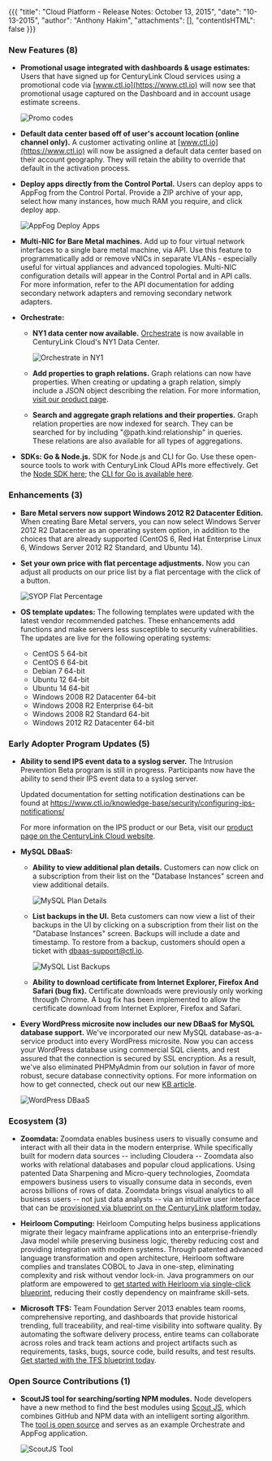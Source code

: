 {{{
"title": "Cloud Platform - Release Notes: October 13, 2015",
"date": "10-13-2015",
"author": "Anthony Hakim",
"attachments": [],
"contentIsHTML": false
}}}

### New Features (8)

* __Promotional usage integrated with dashboards & usage estimates:__ Users that have signed up for CenturyLink Cloud services using a promotional code via [www.ctl.io](https://www.ctl.io) will now see that promotional usage captured on the Dashboard and in account usage estimate screens.

    ![Promo codes](../../images/2015-10-13_releasenotes8.png)

* __Default data center based off of user's account location (online channel only).__  A customer activating online at [www.ctl.io](https://www.ctl.io) will now be assigned a default data center based on their account geography.  They will retain the ability to override that default in the activation process.

* __Deploy apps directly from the Control Portal.__ Users can deploy apps to AppFog from the Control Portal. Provide a ZIP archive of your app, select how many instances, how much RAM you require, and click deploy app.

    ![AppFog Deploy Apps](../../images/2015-10-13_releasenotes1.png)

* __Multi-NIC for Bare Metal machines.__ Add up to four virtual network interfaces to a single bare metal machine, via API. Use this feature to programmatically add or remove vNICs in separate VLANs - especially useful for virtual appliances and advanced topologies. Multi-NIC configuration details will appear in the Control Portal and in API calls. For more information, refer to the API documentation for adding secondary network adapters and removing secondary network adapters.

* __Orchestrate:__

  * __NY1 data center now available.__ [Orchestrate](https://www.orchestrate.io/) is now available in CenturyLink Cloud's NY1 Data Center.

    ![Orchestrate in NY1](../../images/2015-10-13_releasenotes7.png)

  * __Add properties to graph relations.__ Graph relations can now have properties. When creating or updating a graph relation, simply include a JSON object describing the relation. For more information, [visit our product page](https://orchestrate.io/docs/apiref#graph-put-with-value).

  * __Search and aggregate graph relations and their properties.__ Graph relation properties are now indexed for search. They can be searched for by including "@path.kind:relationship" in queries. These relations are also available for all types of aggregations.

* __SDKs: Go & Node.js.__ SDK for Node.js and CLI for Go. Use these open-source tools to work with CenturyLink Cloud APIs more effectively. Get the [Node SDK here](https://github.com/CenturyLinkCloud/clc-node-sdk); the [CLI for Go is available here](https://github.com/CenturyLinkCloud/clc-go-cli).

### Enhancements (3)

* __Bare Metal servers now support Windows 2012 R2 Datacenter Edition.__ When creating Bare Metal servers, you can now select Windows Server 2012 R2 Datacenter as an operating system option, in addition to the choices that are already supported (CentOS 6, Red Hat Enterprise Linux 6, Windows Server 2012 R2 Standard, and Ubuntu 14).

* __Set your own price with flat percentage adjustments.__ Now you can adjust all products on our price list by a flat percentage with the click of a button.

    ![SYOP Flat Percentage](../../images/2015-10-13_releasenotes6.png)

* __OS template updates:__ The following templates were updated with the latest vendor recommended patches. These enhancements add functions and make servers less susceptible to security vulnerabilities. The updates are live for the following operating systems:

  * CentOS 5 64-bit
  * CentOS 6 64-bit
  * Debian 7 64-bit
  * Ubuntu 12 64-bit
  * Ubuntu 14 64-bit
  * Windows 2008 R2 Datacenter 64-bit
  * Windows 2008 R2 Enterprise 64-bit
  * Windows 2008 R2 Standard 64-bit
  * Windows 2012 R2 Datacenter 64-bit

### Early Adopter Program Updates (5)

* __Ability to send IPS event data to a syslog server.__ The Intrusion Prevention Beta program is still in progress. Participants now have the ability to send their IPS event data to a syslog server.

  Updated documentation for setting notification destinations can be found at https://www.ctl.io/knowledge-base/security/configuring-ips-notifications/

  For more information on the IPS product or our Beta, visit our [product page on the CenturyLink Cloud website](https://www.ctl.io/intrusion-prevention-service/).

* __MySQL DBaaS:__

  * __Ability to view additional plan details.__ Customers can now click on a subscription from their list on the "Database Instances" screen and view additional details.

    ![MySQL Plan Details](../../images/2015-10-13_releasenotes2.png)

  * __List backups in the UI.__ Beta customers can now view a list of their backups in the UI by clicking on a subscription from their list on the "Database Instances" screen. Backups will include a date and timestamp. To restore from a backup, customers should open a ticket with [dbaas-support@ctl.io](mailto:dbaas-support@ctl.io).

    ![MySQL List Backups](../../images/2015-10-13_releasenotes3.png)

  * __Ability to download certificate from Internet Explorer, Firefox And Safari (bug fix).__ Certificate downloads were previously only working through Chrome. A bug fix has been implemented to allow the certificate download from Internet Explorer, Firefox and Safari.

* __Every WordPress microsite now includes our new DBaaS for MySQL database support.__ We've incorporated our new MySQL database-as-a-service product into every WordPress microsite. Now you can access your WordPress database using commercial SQL clients, and rest assured that the connection is secured by SSL encryption. As a result, we've also eliminated PHPMyAdmin from our solution in favor of more robust, secure database connectivity options. For more information on how to get connected, check out our new [KB article](https://www.ctl.io/knowledge-base/wordpress/wordpress-database-access-with-external-tools/).

  ![WordPress DBaaS](../../images/2015-10-13_releasenotes4.png)

### Ecosystem (3)

* __Zoomdata:__ Zoomdata enables business users to visually consume and interact with all their data in the modern enterprise. While specifically built for modern data sources -- including Cloudera -- Zoomdata also works with relational databases and popular cloud applications. Using patented Data Sharpening and Micro-query technologies, Zoomdata empowers business users to visually consume data in seconds, even across billions of rows of data. Zoomdata brings visual analytics to all business users -- not just data analysts -- via an intuitive user interface that can be [provisioned via blueprint on the CenturyLink platform today.](https://www.ctl.io/knowledge-base/ecosystem-partners/marketplace-guides/getting-started-with-zoomdata-blueprint/)

* __Heirloom Computing:__ Heirloom Computing helps business applications migrate their legacy mainframe applications into an enterprise-friendly Java model while preserving business logic, thereby reducing cost and providing integration with modern systems. Through patented advanced language transformation and open architecture, Heirloom software complies and translates COBOL to Java in one-step, eliminating complexity and risk without vendor lock-in. Java programmers on our platform are empowered to [get started with Heirloom via single-click blueprint](https://www.ctl.io/knowledge-base/ecosystem-partners/marketplace-guides/getting-started-with-elastic-cobol/), reducing their costly dependency on mainframe skill-sets.

* __Microsoft TFS:__ Team Foundation Server 2013 enables team rooms, comprehensive reporting, and dashboards that provide historical trending, full traceability, and real-time visibility into software quality. By automating the software delivery process, entire teams can collaborate across roles and track team actions and project artifacts such as requirements, tasks, bugs, source code, build results, and test results. [Get started with the TFS blueprint today](https://www.ctl.io/knowledge-base/ecosystem-partners/marketplace-guides/getting-started-with-microsoft-tfs/).


### Open Source Contributions (1)

* __ScoutJS tool for searching/sorting NPM modules.__  Node developers have a new method to find the best modules using [Scout JS](http://scoutjs.com/), which combines GitHub and NPM data with an intelligent sorting algorithm. The [tool is open source](https://www.ctl.io/developers/blog/post/scoutjs-search-npm) and serves as an example Orchestrate and AppFog application.

  ![ScoutJS Tool](../../images/2015-10-13_releasenotes5.png)

